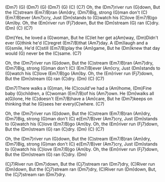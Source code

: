 (Dm7) (G) (Dm7) (G)  (Dm7) (G) (C) (C7)
Oh, the (Dm7)river run (G)down,
But the (C)stream (Em7/B)ran (Am)dry,
(Dm7)Big, strong (G)man don't (C) (Em7/B)ever (Am7)cry,
Just (Dm)stands to (G)watch his (C)love (Em7/B)go (Am)by.
Oh, the (Em)river run (Fj7)down,
But the (Dm)stream (G) ran (C)dry. (Dm) (C) (C7)

(Dm)Yes, he loved a (G)woman,
But he (C)let her get a(Am)way,
(Dm)Didn't ever (G)think he'd (C)regret (Em7/B)that (Am7)day.
A (Dm)laugh and a (G)smile,
He'd (C)still (Em7/B)play the (Am)game,
But he (Dm)knew that day would (G) never be the (C)same. (C7)

Oh, the (Dm7)river run (G)down,
But the (C)stream (Em7/B)ran (Am7)dry,
(Dm7)Big, strong (G)man don't (C) (Em7/B)ever (Am)cry,
Just (Dm)stands to (G)watch his (C)love (Em7/B)go (Am)by.
Oh, the (Em)river run (Fj7)down,
But the (Dm)stream (G) ran (C)dry. (Dm) (C) (C7)

(Dm7)There walks a (G)man,
He (C)could've had a (Am)home,
(Dm)Fine baby (G)children, a (C)woman (Em7/B)of his (Am7)own.
He (Dm)walks all a(G)lone,
He (C)doesn't (Em7/B)have a (Am)care,
But he (Dm7)keeps on thinking that he (G)sees her every(C)where. (C7)

Oh, the (Dm7)river run (G)down,
But the (C)stream (Em7/B)ran (Am)dry,
(Dm7)Big, strong (G)man don't (C) e(Em7/B)ver (Am7)cry,
Just (Dm)stands to (G)watch his (C)love (Em7/B)go (Am)by.
Oh, the (Em)river run (Fj7)down,
But the (Dm)stream (G) ran (C)dry. (Dm) (C) (C7)

Oh, the (Dm7)river run (G)down,
But the (C)stream (Em7/B)ran (Am)dry,
(Dm7)Big, strong (G)man don't (C) e(Em7/B)ver (Am7)cry,
Just (Dm)stands to (G)watch his (C)love (Em7/B)go (Am)by.
Oh, the (Em)river run (Fj7)down,
But the (Dm)stream (G) ran (C)dry. (Dm)

(Cj7)River run (Dm7)down,
But the (Cj7)stream ran (Dm7)dry,
(C)River run (Dm)down,
But the (Cj7)stream ran (Dm7)dry,
(C)River run (Dm)down,
But, the (Cj7)stream ran (Dm7)dry.
